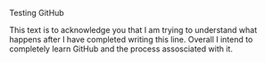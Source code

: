 Testing GitHub



This text is to acknowledge you that I am trying to understand what happens after I have completed writing this line. Overall I intend to completely learn GitHub and the process assosciated with it. 

